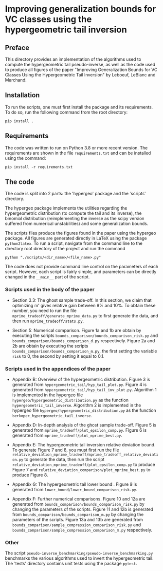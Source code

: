 # Improving generalization bounds for VC classes using the hypergeometric tail inversion

## Preface
This directory provides an implementation of the algorithms used to compute the hypergeometric tail pseudo-inverse, as well as the code used to produce all figures of the paper "Improving Generalization Bounds for VC Classes Using the Hypergeometric Tail Inversion" by Leboeuf, LeBlanc and Marchand.

## Installation

To run the scripts, one must first install the package and its requirements.
To do so, run the following command from the root directory:
```
pip install .
```

## Requirements

The code was written to run on Python 3.8 or more recent version.
The requirements are shown in the file `requirements.txt` and can be installed using the command:
```
pip install -r requirements.txt
```

## The code

The code is split into 2 parts: the 'hypergeo' package and the 'scripts' directory.

The hypergeo package implements the utilities regarding the hypergeometric distribution (to compute the tail and its inverse), the binomial distribution (reimplementing the inverse as the scipy version suffered from numerical unstabilities) and some generalization bounds.

The scripts files produce the figures found in the paper using the hypergeo package.
All figures are generated directly in LaTeX using the package `python2latex`.
To run a script, navigate from the command line to the directory root directory of the project and run the command
```
python "./scripts/<dir_name>/<file_name>.py"
```

The code does not provide command line control on the parameters of each script.
However, each script is fairly simple, and parameters can be directly changed in the `__main__` part of the script.

### Scripts used in the body of the paper

- Section 3.3: The ghost sample trade-off.
In this section, we claim that optimizing m' gives relative gain between 8% and 10%. To obtain these number, you need to run the file `mprime_tradeoff/generate_mprime_data.py` to first generate the data, and then run `mprime_tradeoff/stats.py`.

- Section 5: Numerical comparison.
Figure 1a and 1b are obtain by executing the scripts `bounds_comparison/bounds_comparison_risk.py` and `bounds_comparison/bounds_comparison_d.py` respectively.
Figure 2a and 2b are obtain by executing the scripts `bounds_comparison/bounds_comparison_m.py`, the first setting the variable `risk` to 0, the second by setting it equal to 0.1.


### Scripts used in the appendices of the paper

- Appendix B: Overview of the hypergeometric distribution.
Figure 3 is generated from `hypergeometric_tail/hyp_tail_plot.py`.
Figure 4 is generated from `hypergeometric_tail/hyp_tail_inv_plot.py`.
Algorithm 1 is implemented in the hypergeo file `hypergeo/hypergeometric_distribution.py` as the function `hypergeometric_tail_inverse`.
Algorithm 2 is implemented in the hypergeo file `hypergeo/hypergeometric_distribution.py` as the function `berkopec_hypergeometric_tail_inverse`.

- Appendix D: In-depth analysis of the ghost sample trade-off.
Figure 5 is generated from `mprime_tradeoff/plot_epsilon_comp.py`.
Figure 6 is generated from `mprime_tradeoff/plot_mprime_best.py`.

- Appendix E: The hypergeometric tail inversion relative deviation bound.
To generate Figure 7 and 8, you must first run the file `relative_deviation_mprime_tradeoff/mprime_tradeoff_relative_deviation.py` to generate the data, then run the script `relative_deviation_mprime_tradeoff/plot_epsilon_comp.py` to produce Figure 7 and `relative_deviation_comparison/plot_mprime_best.py` to produce Figure 8.

- Appendix G: The hypergeometric tail lower bound .
Figure 9 is generated from `lower_bound/lower_bound_comparison_risk.py`.

- Appendix F: Further numerical comparisons.
Figure 10 and 12a are generated from `bounds_comparison/bounds_comparison_risk.py` by changing the parameters of the scripts.
Figure 11 and 12b is generated from `bounds_comparison/bounds_comparison_m.py` by changing the parameters of the scripts.
Figure 13a and 13b are generated from `bounds_comparison/sample_compression_comparison_risk.py` and `bounds_comparison/sample_compression_comparison_m.py` respectively.

### Other
The script `pseudo-inverse_benchmarking/pseudo-inverse_benchmarking.py` benchmarks the various algorithms used to invert the hypergeometric tail.
The 'tests' directory contains unit tests using the package `pytest`.

